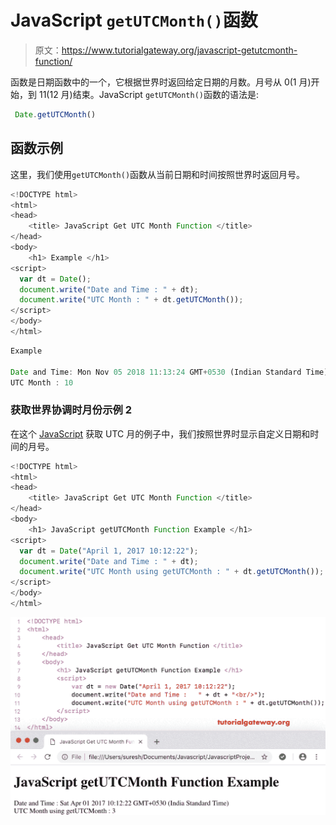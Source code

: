 # JavaScript `getUTCMonth()`函数

> 原文：<https://www.tutorialgateway.org/javascript-getutcmonth-function/>

函数是日期函数中的一个，它根据世界时返回给定日期的月数。月号从 0(1 月)开始，到 11(12 月)结束。JavaScript `getUTCMonth()`函数的语法是:

```js
 Date.getUTCMonth()
```

## 函数示例

这里，我们使用`getUTCMonth()`函数从当前日期和时间按照世界时返回月号。

```js
<!DOCTYPE html>
<html>
<head>
    <title> JavaScript Get UTC Month Function </title>
</head>
<body>
    <h1> Example </h1>
<script>
  var dt = Date();  
  document.write("Date and Time : " + dt);
  document.write("UTC Month : " + dt.getUTCMonth());
</script>
</body>
</html>
```

```js
Example

Date and Time: Mon Nov 05 2018 11:13:24 GMT+0530 (Indian Standard Time)
UTC Month : 10
```

### 获取世界协调时月份示例 2

在这个 [JavaScript](https://www.tutorialgateway.org/javascript/) 获取 UTC 月的例子中，我们按照世界时显示自定义日期和时间的月号。

```js
<!DOCTYPE html>
<html>
<head>
    <title> JavaScript Get UTC Month Function </title>
</head>
<body>
    <h1> JavaScript getUTCMonth Function Example </h1>
<script>
  var dt = Date("April 1, 2017 10:12:22");
  document.write("Date and Time : " + dt);
  document.write("UTC Month using getUTCMonth : " + dt.getUTCMonth());
</script>
</body>
</html>
```

![JavaScript getUTCMonth Function 2](img/e04b13b942528c4f18114ca41624763a.png)